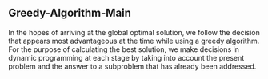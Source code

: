 ## Greedy-Algorithm-Main

In the hopes of arriving at the global optimal solution, we follow the decision that appears most advantageous at the time while using a greedy
algorithm. For the purpose of calculating the best solution, we make decisions in dynamic programming at each stage by taking into account the
present problem and the answer to a subproblem that has already been addressed.




